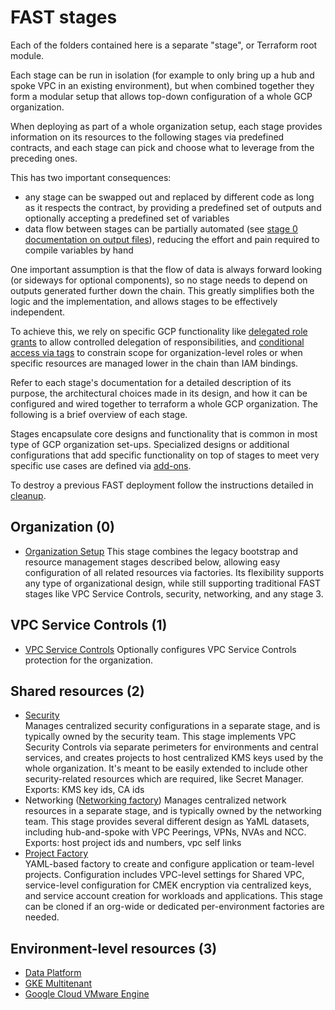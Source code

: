 # FAST stages

Each of the folders contained here is a separate "stage", or Terraform root module.

Each stage can be run in isolation (for example to only bring up a hub and spoke VPC in an existing environment), but when combined together they form a modular setup that allows top-down configuration of a whole GCP organization.

When deploying as part of a whole organization setup, each stage provides information on its resources to the following stages via predefined contracts, and each stage can pick and choose what to leverage from the preceding ones.

This has two important consequences:

- any stage can be swapped out and replaced by different code as long as it respects the contract, by providing a predefined set of outputs and optionally accepting a predefined set of variables
- data flow between stages can be partially automated (see [stage 0 documentation on output files](./0-org-setup/README.md#output-files-and-cross-stage-variables)), reducing the effort and pain required to compile variables by hand

One important assumption is that the flow of data is always forward looking (or sideways for optional components), so no stage needs to depend on outputs generated further down the chain. This greatly simplifies both the logic and the implementation, and allows stages to be effectively independent.

To achieve this, we rely on specific GCP functionality like [delegated role grants](https://medium.com/google-cloud/managing-gcp-service-usage-through-delegated-role-grants-a843610f2226) to allow controlled delegation of responsibilities, and [conditional access via tags](https://cloud.google.com/iam/docs/tags-access-control) to constrain scope for organization-level roles or when specific resources are managed lower in the chain than IAM bindings.

Refer to each stage's documentation for a detailed description of its purpose, the architectural choices made in its design, and how it can be configured and wired together to terraform a whole GCP organization. The following is a brief overview of each stage.

Stages encapsulate core designs and functionality that is common in most type of GCP organization set-ups. Specialized designs or additional configurations that add specific functionality on top of stages to meet very specific use cases are defined via [add-ons](../addons/).

To destroy a previous FAST deployment follow the instructions detailed in [cleanup](CLEANUP.md).

## Organization (0)

- [Organization Setup](./0-org-setup/README.md)
  This stage combines the legacy bootstrap and resource management stages described below, allowing easy configuration of all related resources via factories. Its flexibility supports any type of organizational design, while still supporting traditional FAST stages like VPC Service Controls, security, networking, and any stage 3.
  
## VPC Service Controls (1)

- [VPC Service Controls](./1-vpcsc/README.md)
  Optionally configures VPC Service Controls protection for the organization.

## Shared resources (2)

- [Security](2-security/README.md)  
  Manages centralized security configurations in a separate stage, and is typically owned by the security team. This stage implements VPC Security Controls via separate perimeters for environments and central services, and creates projects to host centralized KMS keys used by the whole organization. It's meant to be easily extended to include other security-related resources which are required, like Secret Manager.\
  Exports: KMS key ids, CA ids
- Networking ([Networking factory](2-networking/README.md))
  Manages centralized network resources in a separate stage, and is typically owned by the networking team. This stage provides several different design as YaML datasets, including hub-and-spoke with VPC Peerings, VPNs, NVAs and NCC.
  Exports: host project ids and numbers, vpc self links
- [Project Factory](./2-project-factory/)  
  YAML-based factory to create and configure application or team-level projects. Configuration includes VPC-level settings for Shared VPC, service-level configuration for CMEK encryption via centralized keys, and service account creation for workloads and applications. This stage can be cloned if an org-wide or dedicated per-environment factories are needed.

## Environment-level resources (3)

- [Data Platform](./3-data-platform-dev/)
- [GKE Multitenant](./3-gke-dev/)
- [Google Cloud VMware Engine](./3-gcve-dev/)
